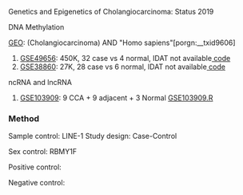 Genetics and Epigenetics of Cholangiocarcinoma: Status 2019

DNA Methylation

[GEO](https://www.ncbi.nlm.nih.gov/gds):  (Cholangiocarcinoma) AND "Homo sapiens"[porgn:__txid9606] 

1. [GSE49656](https://www.ncbi.nlm.nih.gov/geo/query/acc.cgi?acc=GSE49656): 450K, 32 case vs 4 normal, IDAT not available[ code](https://github.com/Shicheng-Guo/GEO/tree/master/GSE49656)
2. [GSE38860](https://www.ncbi.nlm.nih.gov/geo/query/acc.cgi?acc=GSE38860): 27K, 28 case vs 6 normal, IDAT not available[ code](https://github.com/Shicheng-Guo/GEO/tree/master/GSE38860)

ncRNA and lncRNA

1. [GSE103909](https://www.ncbi.nlm.nih.gov/geo/query/acc.cgi?acc=GSE103909):  9 CCA + 9 adjacent + 3 Normal  [GSE103909.R](GSE103909.R)






### Method

Sample control: LINE-1
Study design: Case-Control

Sex control: RBMY1F

Positive control:

Negative control:
